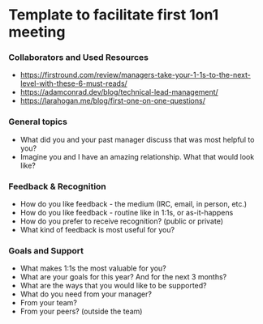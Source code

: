 # Template to facilitate first 1on1 meeting

### Collaborators and Used Resources
- https://firstround.com/review/managers-take-your-1-1s-to-the-next-level-with-these-6-must-reads/
- https://adamconrad.dev/blog/technical-lead-management/
- https://larahogan.me/blog/first-one-on-one-questions/

### General topics
- What did you and your past manager discuss that was most helpful to you?
- Imagine you and I have an amazing relationship. What that would look like?

### Feedback & Recognition
- How do you like feedback - the medium (IRC, email, in person, etc.)
- How do you like feedback - routine like in 1:1s, or as-it-happens
- How do you prefer to receive recognition? (public or private)
- What kind of feedback is most useful for you?

### Goals and Support
- What makes 1:1s the most valuable for you?
- What are your goals for this year? And for the next 3 months? 
- What are the ways that you would like to be supported?
- What do you need from your manager?
- From your team? 
- From your peers? (outside the team)
